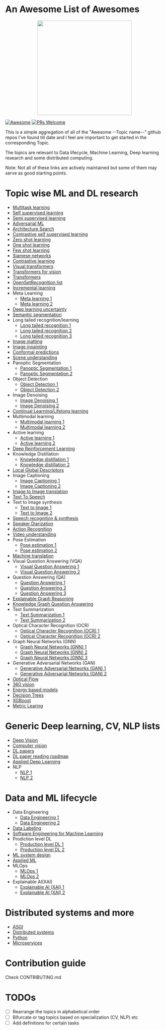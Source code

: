 # An Awesome List of Awesomes

<p align="center">
  <img width="300" src="https://i.imgur.com/Ky2jxnj.png" "Awesome!">
</p>


[![Awesome](https://cdn.rawgit.com/sindresorhus/awesome/d7305f38d29fed78fa85652e3a63e154dd8e8829/media/badge.svg)](https://github.com/sindresorhus/awesome)
[![PRs Welcome](https://img.shields.io/badge/PRs-welcome-brightgreen.svg?style=flat-square)](http://makeapullrequest.com)

This is a simple aggregation of all of the "Awesome --Topic name--" github repos I've found till date and I feel are important to get started in the corresponding Topic.

The topics are relevant to Data lifecycle, Machine Learning, Deep learning research and some distributed computing.

Note: Not all of these links are actively maintained but some of them may serve as good starting points.

# Topic wise ML and DL research

* [Multitask learning](https://github.com/SimonVandenhende/Awesome-Multi-Task-Learning)
* [Self supervised learning](https://github.com/jason718/awesome-self-supervised-learning)
* [Semi supervised learning](https://github.com/yassouali/awesome-semi-supervised-learning)
* [Adversarial ML](https://github.com/yenchenlin/awesome-adversarial-machine-learning)
* [Architecture Search](https://github.com/markdtw/awesome-architecture-search)
* [Contrastive self supervised learning](https://github.com/asheeshcric/awesome-contrastive-self-supervised-learning)
* [Zero shot learning](https://github.com/WilliamYi96/Awesome-Zero-Shot-Learning)
* [One shot learning](https://awesomeopensource.com/projects/one-shot-learning)
* [Few shot learning](https://github.com/e-271/awesome-few-shot-learning)
* [Siamese networks](https://awesomeopensource.com/projects/siamese-network)
* [Contrastive learning](https://github.com/VainF/Awesome-Contrastive-Learning)
* [Visual transformers](https://github.com/dk-liang/Awesome-Visual-Transformer)
* [Transformers for vision](https://github.com/lijiaman/awesome-transformer-for-vision)
* [Transformers](https://github.com/ictnlp/awesome-transformer)
* [OpenSetRecognition list](https://github.com/iCGY96/awesome_OpenSetRecognition_list)
* [Incremental learning](https://github.com/xialeiliu/Awesome-Incremental-Learning)
* Meta Learning
    * [Meta learning 1](https://github.com/dragen1860/awesome-meta-learning)
    * [Meta learning 2](https://github.com/sudharsan13296/Awesome-Meta-Learning)
* [Deep learning uncertainty](https://github.com/ahmedmalaa/deep-learning-uncertainty)
* [Semantic segmentation](https://github.com/mrgloom/awesome-semantic-segmentation)
* Long tailed recognition/learning
    * [Long tailed recognition 1](https://github.com/zzw-zwzhang/Awesome-of-Long-Tailed-Recognition)
    * [Long tailed recognition 2](https://github.com/Stomach-ache/awesome-long-tailed-learning)
    * [Long tailed recognition 3](https://github.com/Vanint/Awesome-LongTailed-Learning)
* [Image matting](https://github.com/michaelowenliu/awesome-image-matting)
* [Image inpainting](https://github.com/1900zyh/Awesome-Image-Inpainting)
* [Conformal predictions](https://github.com/valeman/awesome-conformal-prediction)
* [Scene understanding](https://github.com/bertjiazheng/awesome-scene-understanding)
* Panoptic Segmentation
    * [Panoptic Segmentation 1](https://github.com/Angzz/awesome-panoptic-segmentation)
    * [Panoptic Segmentation 2](https://github.com/YimingCuiCuiCui/Awesome-Panoptic-Segmentation-Papers)
* Object Detection
    * [Object Detection 1](https://github.com/amusi/awesome-object-detection)
    * [Object Detection 2](https://github.com/daicoolb/Awesome-Object-Detections)
* Image Denoising
    * [Image Denoising 1](https://github.com/oneTaken/Awesome-Denoise)
    * [Image Denoising 2](https://github.com/z-bingo/awesome-image-denoising-state-of-the-art)
* [Continual Learning/Lifelong learning](https://github.com/prprbr/awesome-lifelong-continual-learning)
* Multimodal learning
    * [Multimodal learning 1](https://github.com/pliang279/awesome-multimodal-ml)
    * [Multimodal learning 2](https://github.com/Eurus-Holmes/Awesome-Multimodal-Research)
* Active learning
    * [Active learning 1](https://github.com/yongjin-shin/awesome-active-learning)
    * [Active learning 2](https://github.com/2006pmach/awesome-active-learning)
* [Deep Reinforcement Learning](https://github.com/brianspiering/awesome-deep-rl)
* Knowledge Distillation
    * [Knowledge distillation 1](https://github.com/FLHonker/Awesome-Knowledge-Distillation)
    * [Knowledge distillation 2](https://github.com/dkozlov/awesome-knowledge-distillation)
* [Local Global Descriptors](https://github.com/shamangary/awesome-local-global-descriptor)
* Image Captioning
    * [Image Captioning 1](https://github.com/zhjohnchan/awesome-image-captioning)
    * [Image Captioning 2](https://github.com/forence/Awesome-Visual-Captioning)
* [Image to Image translation](https://github.com/weihaox/awesome-image-translation)
* [Text To Speech](https://github.com/seungwonpark/awesome-tts-samples)
* Text to Image synthesis
    * [Text to Image 1](https://github.com/Yutong-Zhou-cv/Awesome-Text-to-Image)
    * [Text to Image 2](https://github.com/kunli-cs/Awesome-Text-to-Image-Synthesis)
* [Speech recognition & synthesis](https://github.com/zzw922cn/awesome-speech-recognition-speech-synthesis-papers)
* [Speaker Diarization](https://github.com/wq2012/awesome-diarization)
* [Action Recognition](https://github.com/jinwchoi/awesome-action-recognition)
* [Video understanding](https://github.com/sujiongming/awesome-video-understanding)
* Pose Estimation
    * [Pose estimation 1](https://github.com/wangzheallen/awesome-human-pose-estimation)
    * [Pose estimation 2](https://github.com/cbsudux/awesome-human-pose-estimation)
* [Machine translation](https://github.com/maidis/awesome-machine-translation)
* Visual Question Answering (VQA)
    * [Visual Question Answering 1](https://github.com/jokieleung/awesome-visual-question-answering)
    * [Visual Question Answering 2](https://github.com/Taaccoo/awesome-vqa-latest)
* Question Answering (QA)
    * [Question Answering 1](https://github.com/seriousran/awesome-qa)
    * [Question Answering 2](https://github.com/dapurv5/awesome-question-answering)
    * [Question Answering 3](https://github.com/monk1337/Awesome-Question-Answering)
* [Explainable Graph Reasoning](https://github.com/AstraZeneca/awesome-explainable-graph-reasoning)
* [Knowledge Graph Question Answering](https://github.com/BshoterJ/awesome-kgqa)
* Text Summarization
    * [Text Summarization 1](https://github.com/mathsyouth/awesome-text-summarization)
    * [Text Summarization 2](https://github.com/icoxfog417/awesome-text-summarization)
* Optical Character Recognition (OCR)
    * [Optical Character Recognition (OCR) 1](https://github.com/kba/awesome-ocr)
    * [Optical Character Recognition (OCR) 2](https://github.com/zacharywhitley/awesome-ocr)
* Graph Neural Networks (GNN)
    * [Graph Neural Networks (GNN) 1](https://github.com/GRAND-Lab/Awesome-Graph-Neural-Networks)
    * [Graph Neural Networks (GNN) 2](https://github.com/thunlp/GNNPapers)
    * [Graph Neural Networks (GNN) 3](https://github.com/mengliu1998/awesome-deep-gnn)
* Generative Adversarial Networks (GAN)
    * [Generative Adversarial Networks (GAN) 1](https://github.com/nightrome/really-awesome-gan)
    * [Generative Adversarial Networks (GAN) 2](https://github.com/kozistr/Awesome-GANs)
* [Optical Flow](https://github.com/antran89/awesome-optical-flow-algorithm)
* [360 vision](https://github.com/hsientzucheng/awesome-360-vision)
* [Energy based models](https://github.com/yataobian/awesome-ebm)
* [Decision Trees](https://github.com/benedekrozemberczki/awesome-decision-tree-papers)
* [XGBoost](https://github.com/dmlc/xgboost/tree/master/demo)
* [Metric Learing](https://githubmate.com/repo/Adamdad/Awesome-metrics-learning)

# Generic Deep learning, CV, NLP lists
* [Deep Vision](https://github.com/kjw0612/awesome-deep-vision)
* [Computer vision](https://github.com/jbhuang0604/awesome-computer-vision)
* [DL papers](https://github.com/terryum/awesome-deep-learning-papers)
* [DL paper reading roadmap](https://github.com/floodsung/Deep-Learning-Papers-Reading-Roadmap)
* [Applied Deep Learning](https://github.com/maziarraissi/Applied-Deep-Learning)
* NLP
    * [NLP 1](https://github.com/keon/awesome-nlp)
    * [NLP 2](https://github.com/brianspiering/awesome-dl4nlp)


# Data and ML lifecycle
* Data Engineering
    * [Data Engineering 1](https://github.com/igorbarinov/awesome-data-engineering)
    * [Data Engineering 2](https://github.com/gunnarmorling/awesome-opensource-data-engineering)
* [Data Labeling](https://github.com/heartexlabs/awesome-data-labelinhttps://github.com/heartexlabs/awesome-data-labelingg)
* [Software Engineering for Machine Learning](https://github.com/SE-ML/awesome-seml)
* Prodiction level DL
    * [Production level DL 1](https://github.com/alirezadir/Production-Level-Deep-Learning)
    * [Production level DL 2](https://github.com/ahkarami/Deep-Learning-in-Production)
* [ML system design](https://github.com/chiphuyen/machine-learning-systems-design)
* [Applied ML](https://github.com/eugeneyan/applied-ml)
* MLOps
    * [MLOps 1](https://github.com/visenger/awesome-mlops)
    * [MLOps 2](https://github.com/kelvins/awesome-mlops)
* Explainable AI(XAI)
    * [Explainable AI (XAI) 1](https://github.com/wangyongjie-ntu/Awesome-explainable-AI)
    * [Explainable AI (XAI) 2](https://github.com/altamiracorp/awesome-xai)


# Distributed systems and more
* [ASGI](https://github.com/florimondmanca/awesome-asgi)
* [Distributed systems](https://github.com/theanalyst/awesome-distributed-systems)
* [Python](https://github.com/vinta/awesome-python)
* [Microservices](https://github.com/mfornos/awesome-microservices)


# Contribution guide
Check CONTRIBUTING.md

# TODOs
- [ ] Rearrange the topics in alphabetical order
- [ ] Bifurcate or tag topics based on specialization (CV, NLP) etc
- [ ] Add definitions for certain tasks